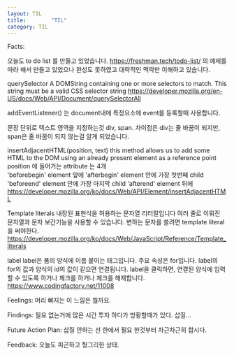 ```yaml
---
layout: TIL
title:        "TIL"
category: TIL
---
```



Facts:  

오늘도 to do list 를 만들고 있었습니다. https://freshman.tech/todo-list/ 의 예제를 따라 해서 만들고 있었으나 완성도 못하였고 대략적인 맥락만 이해하고 있습니다.

querySelector A DOMString containing one or more selectors to match. This string must be a valid CSS selector string
https://developer.mozilla.org/en-US/docs/Web/API/Document/querySelectorAll

addEventListener() 는 document내에 특정요소에 event를 등록할때 사용합니다.

문장 단위로 텍스트 영역을 지정하는것 div, span. 차이점은 div는 줄 바꿈이 되지만, span은 줄 바꿈이 되지 않는걸 알게 되었습니다.

insertAdjacentHTML(position, text) this method allows us to add some HTML to the DOM using an already present element as a reference point
position 에 들어가는 attribute 는 4개   
  'beforebegin'
  element 앞에 
  'afterbegin'
  element 안에 가장 첫번째 child
  'beforeend'
  element 안에 가장 마지막 child
  'afterend'
  element 뒤에
 https://developer.mozilla.org/ko/docs/Web/API/Element/insertAdjacentHTML

Template literals 
내장된 표현식을 허용하는 문자열 리터럴입니다
여러 줄로 이뤄진 문자열과 문자 보간기능을 사용할 수 있습니다.
변하는 문자를 쓸려면 template literal 을 써야한다.
https://developer.mozilla.org/ko/docs/Web/JavaScript/Reference/Template_literals

label
label은 폼의 양식에 이름 붙이는 태그입니다.
주요 속성은 for입니다.
label의 for의 값과 양식의 id의 값이 같으면 연결됩니다.
label을 클릭하면, 연결된 양식에 입력할 수 있도록 하거나 체크를 하거나 체크를 해제합니다.
https://www.codingfactory.net/11008


Feelings: 머리 빠지는 이 느낌은 뭘까요.

Findings: 필요 없는거에 많은 시간 투자 하다가 방황할때가 있다. 삽질...

Future Action Plan: 삽질 안하는 선 한에서 필요 한것부터 차근차근히 합시다.

Feedback: 오늘도 피곤하고 헝그리한 상태.

